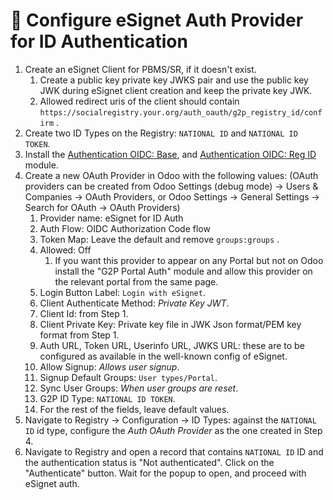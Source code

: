 # 📔 Configure eSignet Auth Provider for ID Authentication

1. Create an eSignet Client for PBMS/SR, if it doesn't exist.
   1. Create a public key private key JWKS pair and use the public key JWK during eSignet client creation and keep the private key JWK.
   2. Allowed redirect uris of the client should contain `https://socialregistry.your.org/auth_oauth/g2p_registry_id/confirm` .
2. Create two ID Types on the Registry: `NATIONAL ID` and `NATIONAL ID TOKEN`.
3. Install the [Authentication OIDC: Base](../../../development/odoo-modules/authentication-oidc-base.md), and [Authentication OIDC: Reg ID](../../../development/odoo-modules/authentication-oidc-reg-id.md) module.
4. Create a new OAuth Provider in Odoo with the following values: (OAuth providers can be created from Odoo Settings (debug mode) -> Users & Companies -> OAuth Providers, or Odoo Settings -> General Settings -> Search for OAuth -> OAuth Providers)
   1. Provider name: eSignet for ID Auth
   2. Auth Flow: OIDC Authorization Code flow
   3. Token Map: Leave the default and remove `groups:groups` .
   4. Allowed: Off
      1. If you want this provider to appear on any Portal but not on Odoo install the "G2P Portal Auth" module and allow this provider on the relevant portal from the same page.
   5. Login Button Label: `Login with eSignet`.
   6. Client Authenticate Method: _Private Key JWT_.
   7. Client Id: from Step 1.
   8. Client Private Key: Private key file in JWK Json format/PEM key format from Step 1.
   9. Auth URL, Token URL, Userinfo URL, JWKS URL: these are to be configured as available in the well-known config of eSignet.
   10. Allow Signup: _Allows user signup_.
   11. Signup Default Groups: `User types/Portal`.
   12. Sync User Groups: _When user groups are reset_.
   13. G2P ID Type: `NATIONAL ID TOKEN`.
   14. For the rest of the fields, leave default values.
5. Navigate to Registry -> Configuration -> ID Types: against the `NATIONAL ID` id type, configure the _Auth OAuth Provider_ as the one created in Step 4.
6. Navigate to Registry and open a record that contains `NATIONAL ID` ID and the authentication status is "Not authenticated". Click on the "Authenticate" button. Wait for the popup to open, and proceed with eSignet auth.
